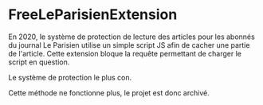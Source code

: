 # FreeLeParisienExtension

En 2020, le système de protection de lecture des articles pour les abonnés du journal Le Parisien utilise un simple script JS afin de cacher une partie de l'article.
Cette extension bloque la requête permettant de charger le script en question.

Le système de protection le plus con.

Cette méthode ne fonctionne plus, le projet est donc archivé.
